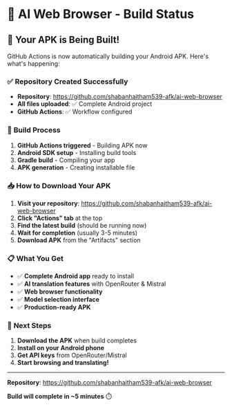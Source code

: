 # 🚀 AI Web Browser - Build Status

## 📱 Your APK is Being Built!

GitHub Actions is now automatically building your Android APK. Here's what's happening:

### ✅ **Repository Created Successfully**
- **Repository**: https://github.com/shabanhaitham539-afk/ai-web-browser
- **All files uploaded**: ✅ Complete Android project
- **GitHub Actions**: ✅ Workflow configured

### 🔄 **Build Process**
1. **GitHub Actions triggered** - Building APK now
2. **Android SDK setup** - Installing build tools
3. **Gradle build** - Compiling your app
4. **APK generation** - Creating installable file

### 📥 **How to Download Your APK**

1. **Visit your repository**: https://github.com/shabanhaitham539-afk/ai-web-browser
2. **Click "Actions" tab** at the top
3. **Find the latest build** (should be running now)
4. **Wait for completion** (usually 3-5 minutes)
5. **Download APK** from the "Artifacts" section

### 📋 **What You Get**
- ✅ **Complete Android app** ready to install
- ✅ **AI translation features** with OpenRouter & Mistral
- ✅ **Web browser functionality** 
- ✅ **Model selection interface**
- ✅ **Production-ready APK**

### 🔧 **Next Steps**
1. **Download the APK** when build completes
2. **Install on your Android phone**
3. **Get API keys** from OpenRouter/Mistral
4. **Start browsing and translating!**

---

**Repository**: https://github.com/shabanhaitham539-afk/ai-web-browser

**Build will complete in ~5 minutes** ⏱️